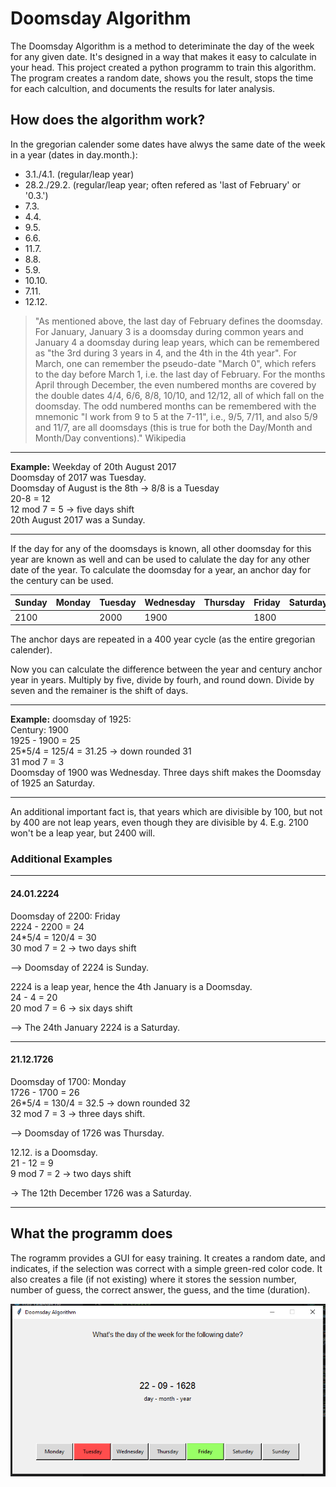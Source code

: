 # Doomsday Algorithm

The Doomsday Algorithm is a method to deteriminate the day of the week for any given date. It's designed in a way that makes it easy to calculate in your head. This project created a python programm to train this algorithm. The program creates a random date, shows you the result, stops the time for each calcultion, and documents the results for later analysis.

## How does the algorithm work?

In the gregorian calender some dates have alwys the same date of the week in a year (dates in day.month.):

- 3.1./4.1. (regular/leap year)
- 28.2./29.2. (regular/leap year; often refered as 'last of February' or '0.3.')
- 7.3.
- 4.4.
- 9.5.
- 6.6.
- 11.7.
- 8.8.
- 5.9.
- 10.10.
- 7.11.
- 12.12.

> "As mentioned above, the last day of February defines the doomsday. For January, January 3 is a doomsday during common years and January 4 a doomsday during leap years, which can be remembered as "the 3rd during 3 years in 4, and the 4th in the 4th year". For March, one can remember the pseudo-date "March 0", which refers to the day before March 1, i.e. the last day of February.
> For the months April through December, the even numbered months are covered by the double dates 4/4, 6/6, 8/8, 10/10, and 12/12, all of which fall on the doomsday. The odd numbered months can be remembered with the mnemonic "I work from 9 to 5 at the 7-11", i.e., 9/5, 7/11, and also 5/9 and 11/7, are all doomsdays (this is true for both the Day/Month and Month/Day conventions)." Wikipedia

___
**Example:** Weekday of 20th August 2017  
Doomsday of 2017 was Tuesday.  
Doomsday of August is the 8th -> 8/8 is a Tuesday  
20-8 = 12  
12 mod 7 = 5 -> five days shift  
20th August 2017 was a Sunday.  
___

If the day for any of the doomsdays is known, all other doomsday for this year are known as well and can be used to calulate the day for any other date of the year. 
To calculate the doomsday for a year, an anchor day for the century can be used. 

|Sunday|Monday|Tuesday|Wednesday|Thursday|Friday|Saturday|
|-|-|-|-|-|-|-|
|2100||2000|1900||1800||

The anchor days are repeated in a 400 year cycle (as the entire gregorian calender).

Now you can calculate the difference between the year and century anchor year in years. Multiply by five, divide by fourh, and round down. Divide by seven and the remainer is the shift of days.

___
**Example:** doomsday of 1925:  
Century: 1900  
1925 - 1900 = 25  
25*5/4 = 125/4 = 31.25 -> down rounded 31  
31 mod 7 = 3  
Doomsday of 1900 was Wednesday. Three days shift makes the Doomsday of 1925 an Saturday.
___

An additional important fact is, that years which are divisible by 100, but not by 400 are not leap years, even though they are divisible by 4. E.g. 2100 won't be a leap year, but 2400 will.

### Additional Examples

___
#### 24.01.2224

Doomsday of 2200: Friday  
2224 - 2200 = 24  
24*5/4 = 120/4 = 30  
30 mod 7 = 2 -> two days shift  

--> Doomsday of 2224 is Sunday.  

2224 is a leap year, hence the 4th January is a Doomsday.  
24 - 4 = 20  
20 mod 7 = 6 -> six days shift  

--> The 24th January 2224 is a Saturday.  

___
#### 21.12.1726

Doomsday of 1700: Monday  
1726 - 1700 = 26  
26*5/4 = 130/4 = 32.5 -> down rounded 32  
32 mod 7 = 3 -> three days shift.  

--> Doomsday of 1726 was Thursday.  

12.12. is a Doomsday.  
21 - 12 = 9  
9 mod 7 = 2 -> two days shift  

-> The 12th December 1726 was a Saturday.  
___

## What the programm does

The rogramm provides a GUI for easy training. It creates a random date, and indicates, if the selection was correct with a simple green-red color code.
It also creates a file (if not existing) where it stores the session number, number of guess, the correct answer, the guess, and the time (duration).

![GUI](GUI.png)